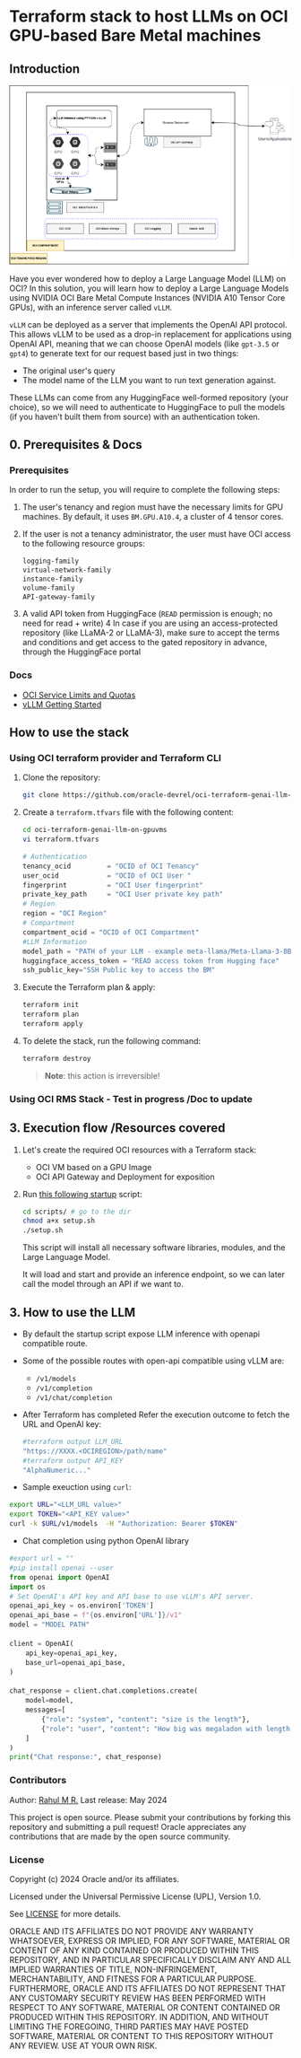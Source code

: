 # Terraform stack to host LLMs on OCI GPU-based Bare Metal machines

## Introduction

![custom inference](img/a10_Custom_Inference.jpg)

Have you ever wondered how to deploy a Large Language Model (LLM) on OCI? In this solution, you will learn how to deploy a Large Language Models using NVIDIA OCI Bare Metal Compute Instances (NVIDIA A10 Tensor Core GPUs), with an inference server called `vLLM`.

`vLLM` can be deployed as a server that implements the OpenAI API protocol. This allows vLLM to be used as a drop-in replacement for applications using OpenAI API, meaning that we can choose OpenAI models (like `gpt-3.5` or `gpt4`) to generate text for our request based just in two things:

- The original user's query
- The model name of the LLM you want to run text generation against.

These LLMs can come from any HuggingFace well-formed repository (your choice), so we will need to authenticate to HuggingFace to pull the models (if you haven't built them from source) with an authentication token.

## 0. Prerequisites & Docs

### Prerequisites

In order to run the setup, you will require to complete the following steps:

1. The user's tenancy and region must have the necessary limits for GPU machines. By default, it uses `BM.GPU.A10.4`, a cluster of 4 tensor cores.

2. If the user is not a tenancy administrator, the user must have OCI access to the following resource groups:

    ```text
    logging-family
    virtual-network-family
    instance-family
    volume-family
    API-gateway-family
    ```

3. A valid API token from HuggingFace (`READ` permission is enough; no need for read + write)
4 In case if you are using an access-protected repository (like LLaMA-2 or LLaMA-3), make sure to accept the terms and conditions and get access to the gated repository in advance, through the HuggingFace portal

### Docs

- [OCI Service Limits and Quotas](https://docs.oracle.com/en-us/iaas/content-management/doc/service-limits-quotas-policies-and-events.html)
- [vLLM Getting Started](https://docs.vllm.ai/en/latest/getting_started/quickstart.html)

## How to use the stack

### Using OCI terraform provider and Terraform CLI

1. Clone the repository:

    ```bash
    git clone https://github.com/oracle-devrel/oci-terraform-genai-llm-on-gpuvms
    ```

2. Create a `terraform.tfvars` file with the following content:

    ```bash
    cd oci-terraform-genai-llm-on-gpuvms
    vi terraform.tfvars
    ```

    ```terraform
    # Authentication
    tenancy_ocid         = "OCID of OCI Tenancy"
    user_ocid            = "OCID of OCI User "
    fingerprint          = "OCI User fingerprint"
    private_key_path     = "OCI User private key path"
    # Region
    region = "OCI Region"
    # Compartment
    compartment_ocid = "OCID of OCI Compartment"
    #LLM Information
    model_path = "PATH of your LLM - example meta-llama/Meta-Llama-3-8B"
    huggingface_access_token = "READ access token from Hugging face"
    ssh_public_key="SSH Public key to access the BM"
    ```

3. Execute the Terraform plan & apply:

    ```bash
    terraform init
    terraform plan
    terraform apply
    ```

4. To delete the stack, run the following command:

    ```bash
    terraform destroy
    ```

    > **Note**: this action is irreversible!

### Using OCI RMS Stack - Test in progress /Doc to update

## 3. Execution flow /Resources covered

1. Let's create the required OCI resources with a Terraform stack:

    - OCI VM based on a GPU Image
    - OCI API Gateway and Deployment for exposition

2. Run [this following startup](scripts/setup.sh) script:

    ```bash
    cd scripts/ # go to the dir
    chmod a+x setup.sh
    ./setup.sh
    ```

    This script will install all necessary software libraries, modules, and the Large Language Model.

    It will load and start and provide an inference endpoint, so we can later call the model through an API if we want to.

## 3. How to use the LLM

- By default the startup script expose LLM inference with openapi compatible route.

- Some of the possible routes with open-api compatible using vLLM are:

    - `/v1/models`
    - `/v1/completion`
    - `/v1/chat/completion`

- After Terraform has completed Refer the execution outcome to fetch the URL and OpenAI key:

    ```terraform
    #terraform output LLM_URL
    "https://XXXX.<OCIREGION>/path/name"
    #terraform output API_KEY
    "AlphaNumeric..."
    ```

- Sample exeuction using `curl`:

```bash
export URL="<LLM_URL value>"
export TOKEN="<API_KEY value>"
curl -k $URL/v1/models  -H "Authorization: Bearer $TOKEN"
```

- Chat completion using python OpenAI library

```python
#export url = ""
#pip install openai --user
from openai import OpenAI
import os
# Set OpenAI's API key and API base to use vLLM's API server.
openai_api_key = os.environ['TOKEN']
openai_api_base = f"{os.environ['URL']}/v1"
model = "MODEL PATH"

client = OpenAI(
    api_key=openai_api_key,
    base_url=openai_api_base,
)

chat_response = client.chat.completions.create(
    model=model,
    messages=[
        {"role": "system", "content": "size is the length"},
        {"role": "user", "content": "How big was megaladon with length and weight,make short answer"},
    ]
)
print("Chat response:", chat_response)
```

### Contributors

Author: [Rahul M R.](https://github.com/RahulMR42)
Last release: May 2024

This project is open source. Please submit your contributions by forking this repository and submitting a pull request!  Oracle appreciates any contributions that are made by the open source community.

### License

Copyright (c) 2024 Oracle and/or its affiliates.

Licensed under the Universal Permissive License (UPL), Version 1.0.

See [LICENSE](LICENSE) for more details.

ORACLE AND ITS AFFILIATES DO NOT PROVIDE ANY WARRANTY WHATSOEVER, EXPRESS OR IMPLIED, FOR ANY SOFTWARE, MATERIAL OR CONTENT OF ANY KIND CONTAINED OR PRODUCED WITHIN THIS REPOSITORY, AND IN PARTICULAR SPECIFICALLY DISCLAIM ANY AND ALL IMPLIED WARRANTIES OF TITLE, NON-INFRINGEMENT, MERCHANTABILITY, AND FITNESS FOR A PARTICULAR PURPOSE.  FURTHERMORE, ORACLE AND ITS AFFILIATES DO NOT REPRESENT THAT ANY CUSTOMARY SECURITY REVIEW HAS BEEN PERFORMED WITH RESPECT TO ANY SOFTWARE, MATERIAL OR CONTENT CONTAINED OR PRODUCED WITHIN THIS REPOSITORY. IN ADDITION, AND WITHOUT LIMITING THE FOREGOING, THIRD PARTIES MAY HAVE POSTED SOFTWARE, MATERIAL OR CONTENT TO THIS REPOSITORY WITHOUT ANY REVIEW. USE AT YOUR OWN RISK.
